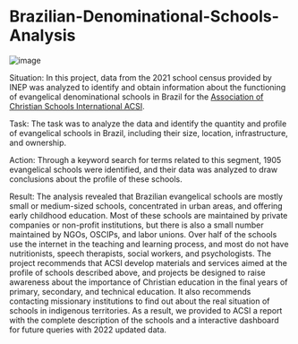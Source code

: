 # Brazilian-Denominational-Schools-Analysis
![image](https://user-images.githubusercontent.com/114688989/232519389-eddfc255-5b75-413e-b1c4-f7b3d258f16d.png)

Situation: In this project, data from the 2021 school census provided by INEP was analyzed to identify and obtain information about the functioning of evangelical denominational schools in Brazil for the [Association of Christian Schools International ACSI](https://www.acsi.org/).

Task: The task was to analyze the data and identify the quantity and profile of evangelical schools in Brazil, including their size, location, infrastructure, and ownership.

Action: Through a keyword search for terms related to this segment, 1905 evangelical schools were identified, and their data was analyzed to draw conclusions about the profile of these schools. 

Result: The analysis revealed that Brazilian evangelical schools are mostly small or medium-sized schools, concentrated in urban areas, and offering early childhood education. 
Most of these schools are maintained by private companies or non-profit institutions, but there is also a small number maintained by NGOs, OSCIPs, and labor unions. 
Over half of the schools use the internet in the teaching and learning process, and most do not have nutritionists, speech therapists, social workers, and psychologists. 
The project recommends that ACSI develop materials and services aimed at the profile of schools described above, and projects be designed to raise awareness about the importance of Christian education in the final years of primary, secondary, and technical education. 
It also recommends contacting missionary institutions to find out about the real situation of schools in indigenous territories.
As a result, we provided to ACSI a report with the complete description of the schools and a interactive dashboard for future queries with 2022 updated data.
